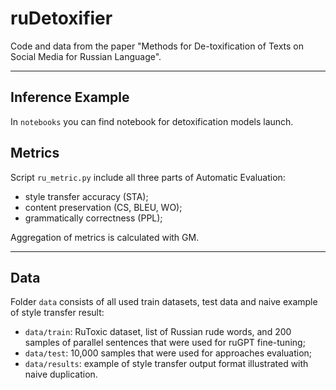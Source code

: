 # ruDetoxifier

Code and data from the paper "Methods for De-toxification of Texts on Social Media for Russian Language".

***

## Inference Example
In `notebooks` you can find notebook for detoxification models launch.

## Metrics

Script `ru_metric.py` include all three parts of Automatic Evaluation:
- style transfer accuracy (STA);
- content preservation (CS, BLEU, WO);
- grammatically correctness (PPL);

Aggregation of metrics is calculated with GM.

***

## Data

Folder `data` consists of all used train datasets, test data and naive example of style transfer result:
- `data/train`: RuToxic dataset, list of Russian rude words, and 200 samples of parallel sentences that were used for ruGPT fine-tuning;
- `data/test`: 10,000 samples that were used for approaches evaluation;
- `data/results`: example of style transfer output format illustrated with naive duplication.
